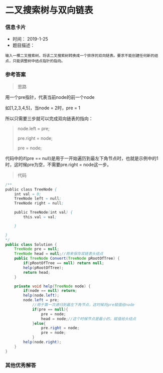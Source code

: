 # 二叉搜索树与双向链表 

### 信息卡片 

- 时间： 2019-1-25
- 题目描述：

```
输入一棵二叉搜索树，将该二叉搜索树转换成一个排序的双向链表。要求不能创建任何新的结点，只能调整树中结点指针的指向。
```

 

### 参考答案

> 思路

用一个pre指针，代表当前node的前一个node

如[1,2,3,4,5]，当node = 2时，pre = 1

所以只需要三步就可以完成双向链表的指向：

> node.left = pre;
>
> pre.right = node;
>
> pre = node;

代码中的if(pre == null)是用于一开始遍历到最左下角节点时，也就是示例中的1时，这时候pre为空，不需要pre.right = node这一步。




> 代码

```java
/**
public class TreeNode {
    int val = 0;
    TreeNode left = null;
    TreeNode right = null;

    public TreeNode(int val) {
        this.val = val;

    }

}
*/
public class Solution {
    TreeNode pre = null;
    TreeNode head = null;//用来保存双链表头结点
    public TreeNode Convert(TreeNode pRootOfTree) {
        if(pRootOfTree == null) return null;
        help(pRootOfTree);
        return head;
    }

    private void help(TreeNode node) {
        if(node == null) return;
        help(node.left);
        node.left = pre;
        	//用于第一次递归到最左下角节点，这时候将pre赋值给node
            if(pre == null){
                pre = node;
                head = node;//这个时候节点是最小的，赋值给头结点
            }else{
                pre.right = node;
                pre = node;
            }
        help(node.right);
    }
}
```





### 其他优秀解答

